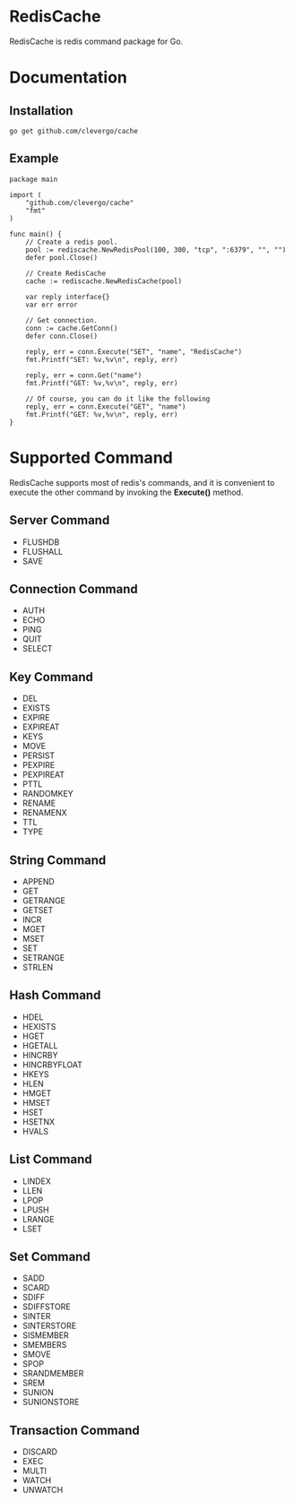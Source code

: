 # RedisCache
RedisCache is redis command package for Go.


# Documentation
## Installation
```
go get github.com/clevergo/cache
```

## Example
```
package main

import (
	"github.com/clevergo/cache"
	"fmt"
)

func main() {
    // Create a redis pool.
	pool := rediscache.NewRedisPool(100, 300, "tcp", ":6379", "", "")
	defer pool.Close()

    // Create RedisCache
	cache := rediscache.NewRedisCache(pool)

    var reply interface{}
    var err error

    // Get connection.
    conn := cache.GetConn()
    defer conn.Close()
    
	reply, err = conn.Execute("SET", "name", "RedisCache")
    fmt.Printf("SET: %v,%v\n", reply, err)
    
    reply, err = conn.Get("name")
    fmt.Printf("GET: %v,%v\n", reply, err)
    
    // Of course, you can do it like the following
    reply, err = conn.Execute("GET", "name")
    fmt.Printf("GET: %v,%v\n", reply, err)
}
```


# Supported Command
RedisCache supports most of redis's commands, and it is convenient to execute the other command by invoking the **Execute()** method.

## Server Command
- FLUSHDB
- FLUSHALL
- SAVE

## Connection Command
- AUTH
- ECHO
- PING
- QUIT
- SELECT

## Key Command
- DEL
- EXISTS
- EXPIRE
- EXPIREAT
- KEYS
- MOVE
- PERSIST
- PEXPIRE
- PEXPIREAT
- PTTL
- RANDOMKEY
- RENAME
- RENAMENX
- TTL
- TYPE

## String Command
- APPEND
- GET
- GETRANGE
- GETSET
- INCR
- MGET
- MSET
- SET
- SETRANGE
- STRLEN

## Hash Command
- HDEL
- HEXISTS
- HGET
- HGETALL
- HINCRBY
- HINCRBYFLOAT
- HKEYS
- HLEN
- HMGET
- HMSET
- HSET
- HSETNX
- HVALS

## List Command
- LINDEX
- LLEN
- LPOP
- LPUSH
- LRANGE
- LSET

## Set Command
- SADD
- SCARD
- SDIFF
- SDIFFSTORE
- SINTER
- SINTERSTORE
- SISMEMBER
- SMEMBERS
- SMOVE
- SPOP
- SRANDMEMBER
- SREM
- SUNION
- SUNIONSTORE

## Transaction Command
- DISCARD
- EXEC
- MULTI
- WATCH
- UNWATCH
